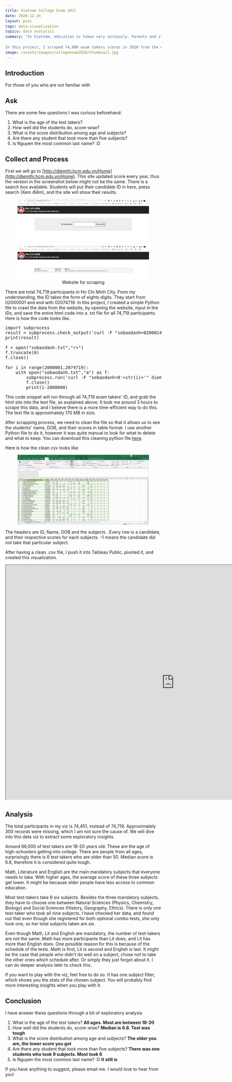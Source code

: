 ```yaml
---
title: Vietnam College Exam 2021
date: 2020-12-24 
layout: post
tags: data-visualization
topics: data analytics
summary: "In Vietnam, education is taken very seriously. Parents and students prepare three years of high school for one exam, that in many people's opinions determine your future. Before 2015, students has to take two exams: one deciding whether they graduate high school, and the other is the college entrance exam. These two exams now became one, therefore it is extremely stressful for students in their last year of high school. </br></br>

In this project, I scraped 74,000 exam takers scores in 2020 from the official Government website of Ho Chi Minh City, analyzed it then visualized in with Tableau to give the audience insights on this exam. "
image: /assets/images/collegeexam2020/thumbnail.jpg
---
```

## Introduction  
For those of you who are not familiar with 

## Ask    
There are some few questions I was curious beforehand:  
1. What is the age of the test takers?  
2. How well did the students do, score-wise?  
3. What is the score distribution among age and subjects?  
4. Are there any student that took more than five subjects?  
5. Is Nguyen the most common last name? :D    

## Collect and Process
First we will go to [http://diemthi.hcm.edu.vn/Home](http://diemthi.hcm.edu.vn/Home). This site updated score every year, thus the version in the screenshot below might not be the same. There is a search box available. Students will put their candidate ID in here, press search (Xem điểm), and the site will show their results.

<figure align="center">
	<img align="center" src="/assets/images/collegeexam2020/site.jpg">
</figure>

<figure align="center">
	<img align="center" src="/assets/images/collegeexam2020/site2.jpg" >
	<figcaption>
		Website for scraping
	</figcaption>
</figure>

There are total 74,719 participants in Ho Chi Minh City. From my understanding, the ID takes the form of eights digits. They start from 02000001 and end with 02074719. In this project, I created a simple Python file to crawl the data from the website, by opening the website, input in the IDs, and save the entire html code into a .txt file for all 74,719 participants. Here is how the code looks like.  

<pre>
import subprocess
result = subprocess.check_output('curl -F "sobaodanh=02000145" diemthi.hcm.edu.vn/Home/Show')
print(result)

f = open("sobaodanh.txt","r+")
f.truncate(0)
f.close()

for i in range(2000001,2074719):
    with open("sobaodanh.txt","a") as f:
        subprocess.run('curl -F "sobaodanh=0'+str(i)+'" diemthi.hcm.edu.vn/Home/Show,stdout=f)
        f.close()
        print(i-2000000)
</pre>

This code snippet will run through all 74,719 exam takers' ID, and grab the html site into the text file, as explained above. It took me around 3 hours to scrape this data, and I believe there is a more time-efficient way to do this. The text file is approximately 170 MB in size.  

After scrapping process, we need to clean the file so that it allows us to see the students' name, DOB, and their scores in table format. I use another Python file to do it, however it was quite manual to look for what to delete and what to keep. You can download this cleaning python file [here](assets/images/collegeexam2020/csv_sbd.py).  

Here is how the clean csv looks like 
<figure align="center">
	<img align="center" src="/assets/images/collegeexam2020/csv.jpg">
</figure>

The headers are ID, Name, DOB and the subjects . Every row is a candidate, and their respective scores for each subjects. -1 means the candidate did not take that particular subject. 

After having a clean .csv file, I push it into Tableau Public, pivoted it, and created this visualization.
<iframe src="https://public.tableau.com/app/profile/phan.anh.nguyen/viz/VietnameseCollegeTest2021/VietnamCollegeExam2021?:embed=true&:showVizHome=no" height="755" width="1085"></iframe>

## Analysis
The total participants in my viz is 74,451, instead of 74,719. Approximately 300 records were missing, which I am not sure the cause of. We will dive into this data viz to extract some exploratory insights.

Around 66,000 of test takers are 18-20 years old. These are the age of high-schoolers getting into college. There are people from all ages, surprisingly there is 6 test takers who are older than 50. Median score is 6.8, therefore it is considered quite tough.

Math, Literature and English are the main mandatory subjects that everyone needs to take. With higher ages, the average score of these three subjects get lower. It might be because older people have less access to common education. 

Most test-takers take 6 six subjects. Besides the three mandatory subjects, they have to choose one between  Natural Sciences (Physics, Chemistry, Biology) and Social Sciences (History, Geography, Ethics). There is only one test-taker who took all nine subjects. I have checked her data, and found out that even though she registered for both optional combo tests, she only took one, so her total subjects taken are six. 

Even though Math, Lit and English are mandatory, the number of test-takers are not the same. Math has more participants than Lit does, and Lit has more than English does. One possible reason for this is because of the schedule of the tests. Math is first, Lit is second and English is last. It might be the case that people who didn't do well on a subject, chose not to take the other ones which schedule after. Or simply they just forgot about it. I can do deeper analysis later to check this.

If you want to play with the viz, feel free to do so. It has one subject filter, which shows you the stats of the chosen subject. You will probably find more interesting insights when you play with it. 

## Conclusion  
I have answer these questions through a bit of exploratory analysis  
1. What is the age of the test takers?  **All ages. Most are between 18-20**  
2. How well did the students do, score-wise?  **Median is 6.8. Test was tough**  
3. What is the score distribution among age and subjects?  **The older you are, the lower score you got**  
4. Are there any student that took more than five subjects?  **There was one students who took 9 subjects. Most took 6**    
5. Is Nguyen the most common last name? :D   **It still is**  

If you have anything to suggest, please email me. I would love to hear from you! 